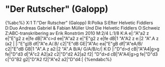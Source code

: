 # "Der Rutscher" (Galopp)

{%abc%}
X:1
T:"Der Rutscher" (Galopp)
R:Polka
S:Efter Helvetic Fiddlers
D:Duo Andreas Gabriel & Fabian Müller Und Die Helvetic Fiddlers
O:Schweiz
Z:ABC-transkribering av Erik Ronström 2010
M:2/4
L:1/8
K:A
e|:"A"a2 z e|"E"g2 z e|fe dB|"A"c>d ee|"A"a2 z e|"E"g2 z e|fe dB|1 "A"A2 z e:|2 "A".A z (a2 |
|:"E"g)B df|"A"e.A/.B/ c2|"E"dB GE|"A"Ac ea|"E"gB df|"A"eA/B/ c2|"E"dB GB|1 "A".A z a2:|2 "A".A B/A/ G/A/B/c/|
K:D
|:"D"d>d cB|"A"A4|g>g fe|"D"d3 d|"A"c2 A2|a2 c2|"D"d2 A2|a2 f2|
"D"d>d cB|"A"A4|g>g fe|"D"d3 c|"G"B2 g2|"D"A2 f2|"A"e2 a2|"D"d4:|
{%endabc%}
